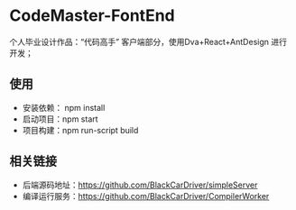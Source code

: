 # CodeMaster-FontEnd

个人毕业设计作品：“代码高手” 客户端部分，使用Dva+React+AntDesign 进行开发；

## 使用

- 安装依赖： npm install
- 启动项目：npm start
- 项目构建：npm run-script build

## 相关链接    

- 后端源码地址：https://github.com/BlackCarDriver/simpleServer
- 编译运行服务：https://github.com/BlackCarDriver/CompilerWorker

